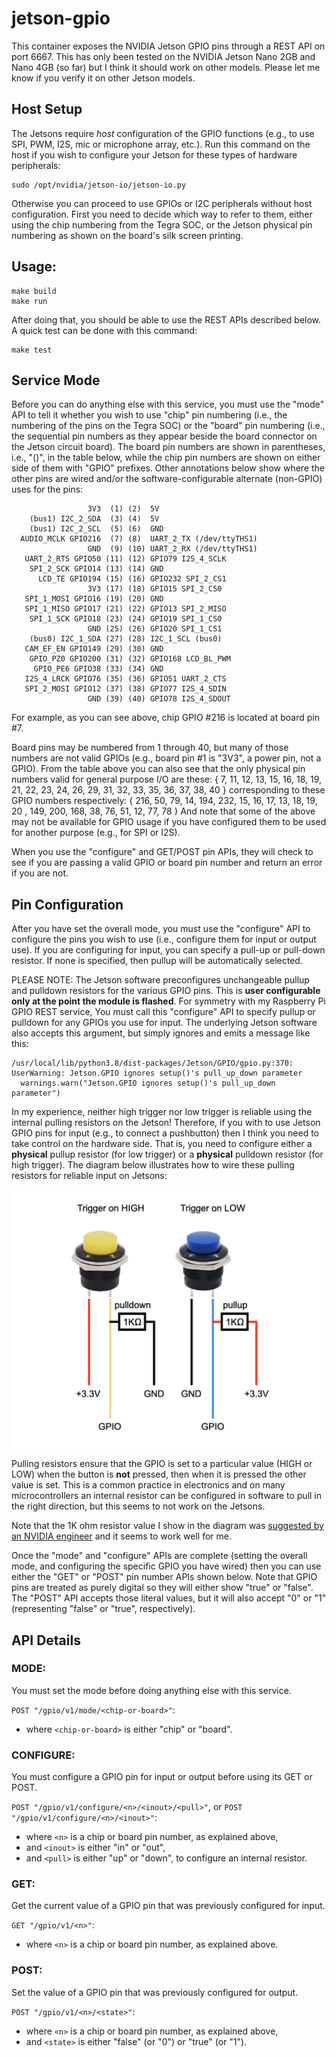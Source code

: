 # jetson-gpio

This container exposes the NVIDIA Jetson GPIO pins through a REST API on port 6667. This has only been tested on the NVIDIA Jetson Nano 2GB and Nano 4GB (so far) but I think it should work on other models. Please let me know if you verify it on other Jetson models.

## Host Setup

The Jetsons require *host* configuration of the GPIO functions (e.g., to use SPI, PWM, I2S, mic or microphone array, etc.). Run this command on the host if you wish to configure your Jetson for these types of hardware peripherals:

```
sudo /opt/nvidia/jetson-io/jetson-io.py
```

Otherwise you can proceed to use GPIOs or I2C peripherals without host configuration. First you need to decide which way to refer to them, either using the chip numbering from the Tegra SOC, or the Jetson physical pin numbering as shown on the board's silk screen printing.

## Usage:

```
make build
make run
```

After doing that, you should be able to use the REST APIs described below. A quick test can be done with this command:

```
make test
```

## Service Mode

Before you can do anything else with this service, you must use the "mode" API to tell it whether you wish to use "chip" pin numbering (i.e., the numbering of the pins on the Tegra SOC) or the "board" pin numbering (i.e., the sequential pin numbers as they appear beside the board connector on the Jetson circuit board). The board pin numbers are shown in parentheses, i.e., "()", in the table below, while the chip pin numbers are shown on either side of them with "GPIO" prefixes. Other annotations below show where the other pins are wired and/or the software-configurable alternate (non-GPIO) uses for the pins:

```
                 3V3  (1) (2)  5V    
    (bus1) I2C_2_SDA  (3) (4)  5V    
    (bus1) I2C_2_SCL  (5) (6)  GND   
  AUDIO_MCLK GPIO216  (7) (8)  UART_2_TX (/dev/ttyTHS1)
                 GND  (9) (10) UART_2_RX (/dev/ttyTHS1)
   UART_2_RTS GPIO50 (11) (12) GPIO79 I2S_4_SCLK
    SPI_2_SCK GPIO14 (13) (14) GND   
      LCD_TE GPIO194 (15) (16) GPIO232 SPI_2_CS1
                 3V3 (17) (18) GPIO15 SPI_2_CS0
   SPI_1_MOSI GPIO16 (19) (20) GND   
   SPI_1_MISO GPIO17 (21) (22) GPIO13 SPI_2_MISO
    SPI_1_SCK GPIO18 (23) (24) GPIO19 SPI_1_CS0
                 GND (25) (26) GPIO20 SPI_1_CS1
    (bus0) I2C_1_SDA (27) (28) I2C_1_SCL (bus0)
   CAM_EF_EN GPIO149 (29) (30) GND   
    GPIO_PZ0 GPIO200 (31) (32) GPIO168 LCD_BL_PWM
     GPIO_PE6 GPIO38 (33) (34) GND   
   I2S_4_LRCK GPIO76 (35) (36) GPIO51 UART_2_CTS
   SPI_2_MOSI GPIO12 (37) (38) GPIO77 I2S_4_SDIN
                 GND (39) (40) GPIO78 I2S_4_SDOUT
```

For example, as you can see above, chip GPIO #216 is located at board pin #7. 

Board pins may be numbered from 1 through 40, but many of those numbers are not valid GPIOs (e.g., board pin #1 is "3V3", a power pin, not a GPIO). From the table above you can also see that the only physical pin numbers valid for general purpose I/O are these:
    { 7, 11, 12, 13, 15, 16, 18, 19, 21, 22, 23, 24, 26, 29, 31, 32, 33, 35, 36, 37, 38, 40 }
corresponding to these GPIO numbers respectively:
    { 216, 50, 79, 14, 194, 232, 15, 16, 17, 13, 18, 19, 20 , 149, 200, 168, 38, 76, 51, 12, 77, 78 }
And note that some of the above may not be available for GPIO usage if you have configured them to be used for another purpose (e.g., for SPI or I2S).

When you use the "configure" and GET/POST pin APIs, they will check to see if you are passing a valid GPIO or board pin number and return an error if you are not.

## Pin Configuration

After you have set the overall mode, you must use the "configure" API to configure the pins you wish to use (i.e., configure them for input or output use). If you are configuring for input, you can specify a pull-up or pull-down resistor. If none is specified, then pullup will be automatically selected.

PLEASE NOTE: The Jetson software preconfigures unchangeable pullup and pulldown resistors for the various GPIO pins. This is **user configurable only at the point the module is flashed**. For symmetry with my Raspberry Pi GPIO REST service, You must call this "configure" API to specify pullup or pulldown for any GPIOs you use for input. The underlying Jetson software also accepts this argument, but simply ignores and emits a message like this:

```
/usr/local/lib/python3.8/dist-packages/Jetson/GPIO/gpio.py:370: UserWarning: Jetson.GPIO ignores setup()'s pull_up_down parameter
  warnings.warn("Jetson.GPIO ignores setup()'s pull_up_down parameter")
```

In my experience, neither high trigger nor low trigger is reliable using the internal pulling resistors on the Jetson! Therefore, if you with to use Jetson GPIO pins for input (e.g., to connect a pushbutton) then I think you need to take control on the hardware side. That is, you need to configure either a **physical** pullup resistor (for low trigger) or a **physical** pulldown resistor (for high trigger). The diagram below illustrates how to wire these pulling resistors for reliable input on Jetsons:

![wiring-image](https://raw.githubusercontent.com/MegaMosquito/jetson-gpio/main/inputs.png)

Pulling resistors ensure that the GPIO is set to a particular value (HIGH or LOW) when the button is **not** pressed, then when it is pressed the other value is set. This is a common practice in electronics and on many microcontrollers an internal resistor can be configured in software to pull in the right direction, but this seems to not work on the Jetsons.

Note that the 1K ohm resistor value I show in the diagram was [suggested by an NVIDIA engineer](https://forums.developer.nvidia.com/t/gpio-input-stuck-not-resetting/115752/30) and it seems to work well for me.

Once the "mode" and "configure" APIs are complete (setting the overall mode, and configuring the specific GPIO you have wired) then you can use either the "GET" or "POST" pin number APIs shown below. Note that GPIO pins are treated as purely digital so they will either show "true" or "false". The "POST" API accepts those literal values, but it will also accept "0" or "1" (representing "false" or "true", respectively).

## API Details

### MODE:

You must set the mode before doing anything else with this service.

`POST "/gpio/v1/mode/<chip-or-board>"`:
 - where `<chip-or-board>` is either "chip" or "board".

### CONFIGURE:

You must configure a GPIO pin for input or output before using its GET or POST.

`POST "/gpio/v1/configure/<n>/<inout>/<pull>"`, or
`POST "/gpio/v1/configure/<n>/<inout>"`:
 - where `<n>` is a chip or board pin number, as explained above,
 - and `<inout>` is either "in" or "out",
 - and `<pull>` is either "up" or "down", to configure an internal resistor.

### GET:

Get the current value of a GPIO pin that was previously configured for input.

`GET "/gpio/v1/<n>"`:
 - where `<n>` is a chip or board pin number, as explained above.

### POST:

Set the value of a GPIO pin that was previously configured for output.

`POST "/gpio/v1/<n>/<state>"`:
 - where `<n>` is a chip or board pin number, as explained above,
 - and `<state>` is either "false" (or "0") or "true" (or "1").


